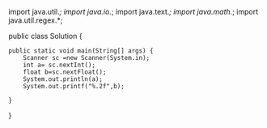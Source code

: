 import java.util.*;
import java.io.*;
import java.text.*;
import java.math.*;
import java.util.regex.*;

public class Solution {

    public static void main(String[] args) {
        Scanner sc =new Scanner(System.in);
        int a= sc.nextInt();
        float b=sc.nextFloat();
        System.out.println(a);
        System.out.printf("%.2f",b);
        
    }
}
